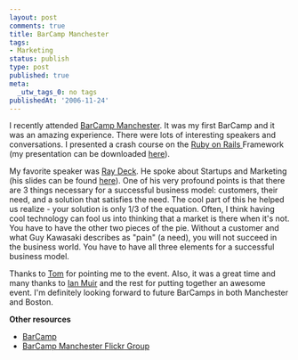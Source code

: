 ```yaml
---
layout: post
comments: true
title: BarCamp Manchester
tags:
- Marketing
status: publish
type: post
published: true
meta:
  _utw_tags_0: no tags
publishedAt: '2006-11-24'
---
```


I recently attended <a title="BarCamp Manchester" href="http://www.barcampmanchester.org/index.php/Main_Page">BarCamp Manchester</a>. It was my first BarCamp and it was an amazing experience. There were lots of interesting speakers and conversations. I presented a crash course on the <a title="Ruby On Rails" href="http://rubyonrails.com/">Ruby on Rails </a>Framework (my presentation can be downloaded <a title="Dan Pickett's RoR Presentation" href="http://blog.enlightsolutions.com/wp-content/uploads/2006/11/barcamppres.ppt">here</a>).

My favorite speaker was <a title="Ray Deck" href="http://www.raydeck.com/">Ray Deck</a>. He spoke about Startups and Marketing (his slides can be found <a title="Ray Deck's BarCamp Manchester Reflection" href="http://www.raydeck.com/2006/11/viva-manchvegas">here</a>). One of his very profound points is that there are 3 things necessary for a successful business model: customers, their need, and a solution that satisfies the need. The cool part of this he helped us realize - your solution is only 1/3 of the equation. Often, I think having cool technology can fool us into thinking that a market is there when it's not. You have to have the other two pieces of the pie. Without a customer and what Guy Kawasaki describes as "pain" (a need), you will not succeed in the business world. You have to have all three elements for a successful business model.

Thanks to <a title="Tom" href="http://www.yoparts.com/">Tom</a> for pointing me to the event. Also, it was a great time and many thanks to <a title="Ian Muir" href="http://ian.sundermedia.com/">Ian Muir</a> and the rest for putting together an awesome event. I'm definitely looking forward to future BarCamps in both Manchester and Boston.

<strong>Other resources </strong>
<ul>
	<li><a title="BarCamp" href="http://barcamp.org/">BarCamp</a></li>
	<li><a title="BarCamp Manchester Flickr" href="http://flickr.com/groups/barcampmanchester/pool/">BarCamp Manchester Flickr Group</a></li>
</ul>
